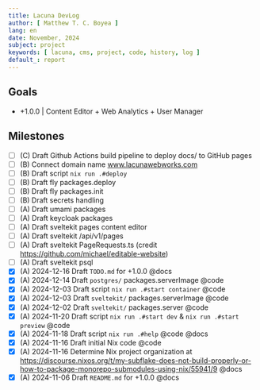 ```yaml
---
title: Lacuna DevLog
author: [ Matthew T. C. Boyea ]
lang: en
date: November, 2024
subject: project
keywords: [ lacuna, cms, project, code, history, log ]
default_: report
---
```


## Goals

- +1.0.0 | Content Editor + Web Analytics + User Manager

## Milestones

- [ ] (C) Draft Github Actions build pipeline to deploy docs/ to GitHub pages
- [ ] (B) Connect domain name www.lacunawebworks.com
- [ ] (B) Draft script `nix run .#deploy`
- [ ] (B) Draft fly packages.deploy
- [ ] (B) Draft fly packages.init
- [ ] (B) Draft secrets handling
- [ ] (A) Draft umami packages
- [ ] (A) Draft keycloak packages
- [ ] (A) Draft sveltekit pages content editor
- [ ] (A) Draft sveltekit /api/v1/pages
- [ ] (A) Draft sveltekit PageRequests.ts (credit https://github.com/michael/editable-website)
- [ ] (A) Draft sveltekit psql
- [x] (A) 2024-12-16 Draft `TODO.md` for +1.0.0 @docs
- [x] (A) 2024-12-14 Draft `postgres/` packages.serverImage @code
- [x] (A) 2024-12-03 Draft script `nix run .#start container` @code
- [x] (A) 2024-12-03 Draft `sveltekit/` packages.serverImage @code
- [x] (A) 2024-12-02 Draft `sveltekit/` packages.server @code
- [x] (A) 2024-11-20 Draft script `nix run .#start dev` & `nix run .#start preview` @code
- [x] (A) 2024-11-18 Draft script `nix run .#help` @code @docs
- [x] (A) 2024-11-16 Draft initial Nix code @code
- [x] (A) 2024-11-16 Determine Nix project organization at https://discourse.nixos.org/t/my-subflake-does-not-build-properly-or-how-to-package-monorepo-submodules-using-nix/55941/9 @docs
- [x] (A) 2024-11-06 Draft `README.md` for +1.0.0 @docs
